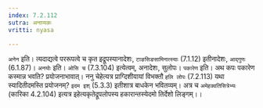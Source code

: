 ```yaml
---
index: 7.2.112
sutra: अनाप्यकः
vritti: nyasa

---
```

`अनेन` इति। त्यदाद्यत्वे पररूपत्वे च कृत इद्रूपस्यानादेशः, `टाङसिङसामिनात्स्याः` (7.1.12) इतीनादेशः, `आद्गुणः` (6.1.87)। `अनयोः` इति। `ओसि च` (7.3.104) इत्येत्वम्, अनादेशः, सुलोपः।
`पकारेण` इति। अथ कपः पकारेण कस्मान्न भवति? प्रयोजनाभावात्। ननु चेहेत्यत्र प्राग्दिशीयायां विभक्तौ `हलि लोपः` (7.2.113) यथा स्यादितीदमस्ति प्रयोजनम्? `इदम इश्` (5.3.3) इतीशात्र बाधकेन भवितव्यम्। अत्र च `अमेहक्वतिसित्रेभ्यः` (कारिका 4.2.104) इत्यत्र इहेत्यकृतेद्रूपलोपस्य हकारान्तस्येदमो तिर्देशो लिङ्गम्।।